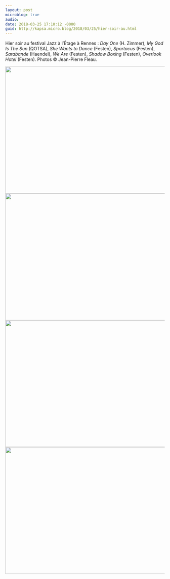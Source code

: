 ```yaml
---
layout: post
microblog: true
audio: 
date: 2018-03-25 17:10:12 -0000
guid: http://kapsa.micro.blog/2018/03/25/hier-soir-au.html
---
```

Hier soir au festival Jazz à l’Étage à Rennes : _Day One_ (H. Zimmer), _My God Is The Sun_ (QOTSA), _She Wants to Dance_ (Festen), _Spartacus_ (Festen), _Sarabande_ (Haendel), _We Are_ (Festen), _Shadow Boxing_ (Festen), _Overlook Hotel_ (Festen). Photos © Jean-Pierre Fleau.

<img src="http://www.jeankapsa.com/uploads/2018/5a614b04f1.jpg" width="600" height="400" /><img src="http://www.jeankapsa.com/uploads/2018/baf6b69dfc.jpg" width="600" height="400" /><img src="http://www.jeankapsa.com/uploads/2018/6212de6818.jpg" width="600" height="400" /><img src="http://www.jeankapsa.com/uploads/2018/a665f7837c.jpg" width="600" height="400" />
